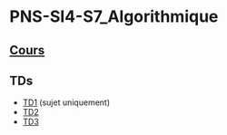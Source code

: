 # PNS-SI4-S7_Algorithmique

## [Cours](./notes.md)

## TDs

- [TD1](./TDs/TD1/TD1%20Algorithmes%20et%20complexit%C3%A9.pdf) (sujet uniquement)
- [TD2](./TDs/TD2/TD2.md)
- [TD3](./TDs/TD3/TD3.md)
